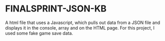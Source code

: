 # FINALSPRINT-JSON-KB
A html file that uses a Javascript, which pulls out data from a JSON file and displays it in the console, array and on the HTML page. For this project, I used some fake game save data.
